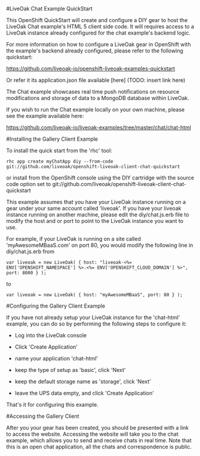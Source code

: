#LiveOak Chat Example QuickStart

This OpenShift QuickStart will create and configure a DIY gear to host the LiveOak Chat example's HTML 5 client side code. It will requires access to a LiveOak instance already configured for the chat example's backend logic.

For more information on how to configure a LiveOak gear in OpenShift with the example's backend already configured, please refer to the following quickstart:

https://github.com/liveoak-io/openshift-liveoak-examples-quickstart

Or refer it its application.json file available [here] (TODO: insert link here)

The Chat example showcases real time push notifications on resource modifications and storage of data to a MongoDB database within LiveOak.

If you wish to run the Chat example locally on your own machine, please see the  example available here:

https://github.com/liveoak-io/liveoak-examples/tree/master/chat/chat-html

#Installing the Gallery Client Example

To install the quick start from the 'rhc' tool:

```
rhc app create myChatApp diy --from-code git://github.com/liveoak/openshift-liveoak-client-chat-quickstart
```

or install from the OpenShift console using the DIY cartridge with the source code option set to git://github.com/liveoak/openshift-liveoak-client-chat-quickstart 


This example assumes that you have your LiveOak instance running on a gear under your same account called 'liveoak'. If you have your liveoak instance running on another machine, please edit the diy/chat.js.erb file to modify the host and or port to point to the LiveOak instance you want to use.

For example, if your LiveOak is running on a site called 'myAwesomeMBaaS.com' on port 80, you would modify the following line in diy/chat.js.erb from

```
var liveoak = new LiveOak( { host: "liveoak-<%= ENV['OPENSHIFT_NAMESPACE'] %>.<%= ENV['OPENSHIFT_CLOUD_DOMAIN'] %>", port: 8000 } );
```

to 

```
var liveoak = new LiveOak( { host: "myAwesomeMBaaS", port: 80 } );
```

#Configuring the Gallery Client Example

If you have not already setup your LiveOak instance for the 'chat-html' example, you can do so by performing the following steps to configure it:

* Log into the LiveOak console

* Click 'Create Application'

* name your application 'chat-html'

* keep the type of setup as 'basic', click 'Next'

* keep the default storage name as 'storage', click 'Next'

* leave the UPS data empty, and click 'Create Application'

That's it for configuring this example.

#Accessing the Gallery Client

After you your gear has been created, you should be presented with a link to access the website. Accessing the website will take you to the chat example, which allows you to send and receive chats in real time. Note that this is an open chat application, all the chats and correspondence is public. 

